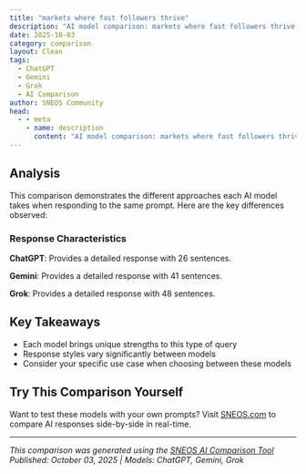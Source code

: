 ```yaml
---
title: "markets where fast followers thrive"
description: "AI model comparison: markets where fast followers thrive..."
date: 2025-10-03
category: comparison
layout: Clean
tags:
  - ChatGPT
  - Gemini
  - Grok
  - AI Comparison
author: SNEOS Community
head:
  - - meta
    - name: description
      content: "AI model comparison: markets where fast followers thrive..."
---
```


<ChatComparison
  title="markets where fast followers thrive"
  prompt="markets where fast followers thrive"
  :responses='{"ChatGPT": "Fast followers thrive in markets characterized by rapid innovation cycles, high consumer demand for new features, and significant barriers to being first-to-market. These markets allow companies that are not pioneers to quickly imitate, improve, or adapt innovations introduced by first movers, often capturing significant market share with less risk and development cost. Key types of markets where fast followers tend to do well include:\n\n1. **Technology and Consumer Electronics**\n - Examples: Smartphones, laptops, wearable tech\n - Characteristics: Fast product cycles, intense competition, demand for incremental improvements.\n - Fast followers can quickly incorporate user feedback and improve upon initial designs.\n\n2. **Software and Mobile Apps**\n - Examples: Social media platforms, productivity apps, gaming apps\n - Characteristics: Rapid development, frequent updates, low distribution costs.\n - Followers can replicate core features and refine usability or add functionalities.\n\n3. **Fashion and Apparel**\n - Examples: Fast fashion brands\n - Characteristics: Trends change quickly, consumers seek current styles at affordable prices.\n - Fast followers replicate runway looks quickly, often at lower price points.\n\n4. **Consumer Packaged Goods (CPG)**\n - Examples: Food and beverage, personal care products\n - Characteristics: High competition, brand loyalty can be shifted by innovation.\n - Companies often follow first movers by launching improved variants or line extensions.\n\n5. **Automotive (certain segments)**\n - Examples: Electric vehicles, hybrids\n - Characteristics: High R\u0026D costs for first movers, but followers can learn from pioneers\u2019 mistakes and adopt better technology/pricing.\n - Fast followers can enter once standards and infrastructure begin to stabilize.\n\n6. **Healthcare and Pharmaceuticals (especially generics)**\n - Examples: Generic drugs, medical devices\n - Characteristics: Patent expirations enable followers to produce similar or improved products.\n - Followers capitalize on regulatory approvals and lower costs.\n\n7. **E-commerce**\n - Examples: Online marketplaces, niche retail platforms\n - Characteristics: Platform replication, scale economies.\n - Followers can quickly replicate business models and focus on customer experience or niche markets.\n\n**Summary:** \nFast followers excel in dynamic markets with fast innovation cycles, where learning from first movers reduces risk and cost. They leverage market feedback, cost advantages, or improved positioning to compete effectively without bearing the initial breakthrough burden.\n\nIf you want, I can provide examples of companies that have succeeded as fast followers in specific industries!", "Gemini": "Fast followers thrive in markets characterized by specific conditions that allow them to capitalize on the pioneering work of innovators without bearing the brunt of the initial risks and costs. Here are some key characteristics of such markets:\n\n**1. High Innovation Complexity, but Low Imitation Barrier Once Proven:**\n\n* **Explanation:** The initial innovation might require significant R\u0026D investment, overcoming technical hurdles, and navigating uncertain customer demand. However, once the innovator has proven the market and ironed out the kinks, the core technology becomes easier to replicate or adapt.\n* **Example:** Early smartphones were complex and expensive to develop. Once Apple proved the concept and established the iPhone\u0027s interface, competitors like Samsung could follow with their own variations, leveraging existing manufacturing capabilities and Android\u0027s open-source operating system.\n\n**2. Standardized Technology or Open Platforms:**\n\n* **Explanation:** When the underlying technology becomes standardized or is based on an open platform, it levels the playing field. Fast followers can build upon this foundation without having to develop everything from scratch.\n* **Example:** The PC market. IBM\u0027s open architecture allowed other manufacturers to create compatible clones quickly, leading to a highly competitive landscape where innovation was often driven by incremental improvements and lower prices. The Android OS similarly supports a wide range of phone manufactures that all benefit from the platform.\n\n**3. Market Size is large and growing**\n\n* **Explanation:** Large potential and/or rapidly growing market allows for multiple players to thrive because the innovator might not be able to capture the entire market by themselves. The fast follower can capture a significant market share\n* **Example:** Electric Vehicles, streaming entertainment, or cloud storage markets.\n\n**4. Strong Existing Distribution and Manufacturing Capabilities:**\n\n* **Explanation:** Fast followers often succeed because they possess established manufacturing facilities, distribution networks, and customer relationships that the innovator may lack. They can quickly scale production and reach a wider audience.\n* **Example:** Established consumer goods companies like Unilever or Procter \u0026 Gamble often acquire smaller innovative brands and then leverage their existing distribution channels to rapidly expand the brand\u0027s reach.\n\n**5. Strong Brands and Marketing Expertise:**\n\n* **Explanation:** Even if the initial product is groundbreaking, a fast follower with a well-established brand and superior marketing capabilities can often steal market share by building trust and creating a stronger emotional connection with customers.\n* **Example:** Pepsi is often seen as a fast follower to Coca-Cola, but its strong brand, extensive marketing, and ability to adapt to changing consumer tastes have allowed it to maintain a significant market share.\n\n**6. Regulatory or Legal Hurdles are Low After Initial Approval:**\n\n* **Explanation:** In some industries, the innovator faces significant regulatory hurdles in bringing a new product or service to market. Once the innovator has paved the way and secured necessary approvals, fast followers can enter the market with less regulatory burden.\n* **Example:** The pharmaceutical industry, where generic drug manufacturers benefit from the clinical trials and regulatory approvals obtained by the original drug developer.\n\n**7. Price Sensitivity:**\n\n* **Explanation:** When customers are highly price-sensitive, a fast follower who can offer a comparable product at a lower price can quickly gain market share.\n* **Example:** Generic pharmaceuticals are a prime example.\n\n**8. Focus on Iterative Improvement:**\n\n* **Explanation:** Fast followers often excel at taking an existing product or service and making incremental improvements that address specific customer needs or pain points. This can involve adding new features, improving usability, or enhancing customer support.\n* **Example:** Many smartphone manufacturers focus on improving camera quality, battery life, or screen resolution, rather than trying to reinvent the entire phone.\n\n**In summary, fast followers thrive in markets where:**\n\n* The initial innovation is difficult, but imitation becomes easier once proven.\n* Standardized technologies or open platforms exist.\n* Market size is large and growing\n* Existing distribution and manufacturing capabilities can be leveraged.\n* Strong brands and marketing expertise are valuable.\n* Regulatory hurdles are lower after initial approval.\n* Price sensitivity is high.\n* Iterative improvements are valued by customers.\n\nBy understanding these market characteristics, companies can better assess their suitability for a fast-follower strategy and develop the necessary capabilities to compete effectively.\n", "Grok": "Fast followers\u2014companies that do not pioneer a market but quickly enter it after observing the success of first movers\u2014thrive in specific types of markets where certain conditions allow them to capitalize on the groundwork laid by innovators. Here are the key types of markets and conditions where fast followers tend to succeed:\n\n### 1. **Technology-Driven Markets with Rapid Innovation Cycles**\n - **Characteristics**: Markets where technology evolves quickly, and first movers often struggle to perfect their offerings or scale efficiently.\n - **Why Fast Followers Thrive**: Fast followers can learn from the technological missteps of pioneers, avoid R\u0026D costs, and launch more refined or user-friendly products. They can also leverage emerging standards or infrastructure built by first movers.\n - **Examples**:\n - **Smartphones**: Apple wasn\u2019t the first to market with a smartphone (IBM and Nokia were earlier players), but it became a fast follower by introducing the iPhone with a superior user interface and ecosystem.\n - **Social Media**: Facebook wasn\u2019t the first social networking platform (MySpace and Friendster came before), but it quickly adapted and scaled to dominate the market.\n\n### 2. **Consumer Goods Markets with Low Brand Loyalty**\n - **Characteristics**: Markets where consumers prioritize price, convenience, or features over brand loyalty to the first mover.\n - **Why Fast Followers Thrive**: Fast followers can offer similar products at lower prices by avoiding the initial marketing and development costs borne by pioneers. They can also iterate on the original product to better meet consumer needs.\n - **Examples**:\n - **Generic or Store-Brand Products**: In industries like groceries or household goods, fast followers (e.g., private labels) replicate successful branded products at a lower cost.\n - **Fast Fashion**: Companies like Zara and H\u0026M quickly copy high-end fashion trends at affordable prices, often outpacing original designers.\n\n### 3. **Markets with High Initial Uncertainty or Risk**\n - **Characteristics**: Industries where first movers face significant uncertainty about consumer demand, regulatory hurdles, or technological feasibility.\n - **Why Fast Followers Thrive**: Fast followers can wait for the market to stabilize, learn from the pioneer\u2019s failures, and enter with a clearer understanding of risks and opportunities.\n - **Examples**:\n - **Electric Vehicles (EVs)**: Tesla was a pioneer, but fast followers like BYD and Rivian have entered with competitive offerings, benefiting from Tesla\u2019s efforts to build consumer awareness and infrastructure (e.g., charging networks).\n - **Cryptocurrency Platforms**: Early crypto exchanges faced regulatory and security challenges, while later entrants like Binance capitalized on a more mature market.\n\n### 4. **Markets with Network Effects Where Execution Matters More Than Timing**\n - **Characteristics**: Markets where success depends on building a large user base or ecosystem, but being first isn\u2019t enough to sustain a lead.\n - **Why Fast Followers Thrive**: Fast followers can focus on superior execution, better user experience, or aggressive scaling to overcome the first mover\u0027s head start.\n - **Examples**:\n - **Ride-Sharing Apps**: Uber was a pioneer, but fast followers like Lyft gained traction by focusing on specific markets and better driver policies.\n - **Search Engines**: Google wasn\u2019t the first search engine (Yahoo and AltaVista came earlier), but it dominated by offering a better algorithm and user experience.\n\n### 5. **Markets with High Capital Requirements for Scaling**\n - **Characteristics**: Industries where scaling operations or building infrastructure is costly, and first movers may struggle with funding or execution.\n - **Why Fast Followers Thrive**: Fast followers can enter with more efficient business models or better access to capital, allowing them to scale faster than the pioneer.\n - **Examples**:\n - **E-Commerce**: Amazon wasn\u2019t the first online retailer (eBay and others preceded it), but it scaled rapidly with better logistics and customer focus.\n - **Streaming Services**: Netflix pioneered online streaming, but fast followers like Disney\u002B leveraged existing content libraries and branding to quickly gain market share.\n\n### 6. **Regulated or Complex Markets**\n - **Characteristics**: Markets where regulatory barriers or complexity slow down first movers, creating opportunities for others to enter once the path is clearer.\n - **Why Fast Followers Thrive**: Fast followers can avoid the legal battles, lobbying costs, or compliance challenges faced by pioneers and enter with a more streamlined approach.\n - **Examples**:\n - **FinTech**: Early peer-to-peer lending or digital payment platforms faced regulatory hurdles, while later entrants like Square or Stripe benefited from clearer rules.\n - **Healthcare Tech**: First movers in telehealth or wearable health devices dealt with privacy and compliance issues, while fast followers built on established trust and frameworks.\n\n### Key Conditions That Favor Fast Followers\n- **Low Switching Costs**: If consumers can easily switch from the first mover\u2019s product to a competitor\u2019s, fast followers have a better chance of gaining traction.\n- **Improvable Products/Services**: If the first mover\u2019s offering has clear flaws or gaps (e.g., usability, pricing), fast followers can address these pain points.\n- **Short Product Lifecycles**: In markets where products quickly become obsolete, fast followers can leapfrog pioneers with newer, better solutions.\n- **Access to Resources**: Fast followers often succeed when they have superior access to capital, distribution networks, or talent to outpace the first mover during scaling.\n\n### Risks for Fast Followers\nWhile fast followers can thrive in these markets, they still face challenges:\n- First movers may establish strong brand loyalty or patents that are hard to overcome.\n- If they wait too long, they risk losing relevance or facing saturated markets.\n- They must still invest in differentiation to avoid being seen as mere copycats.\n\nIn summary, fast followers thrive in markets where they can learn from pioneers\u2019 mistakes, avoid high initial costs, and focus on execution, scale, or iteration. These conditions are often found in tech, consumer goods, and regulated industries with rapid change or high uncertainty."}' 
  published-date="20:52"
/>

## Analysis

This comparison demonstrates the different approaches each AI model takes when responding to the same prompt. Here are the key differences observed:

### Response Characteristics

**ChatGPT**: Provides a detailed response with 26 sentences. 

**Gemini**: Provides a detailed response with 41 sentences. 

**Grok**: Provides a detailed response with 48 sentences. 

## Key Takeaways

- Each model brings unique strengths to this type of query
- Response styles vary significantly between models
- Consider your specific use case when choosing between these models

## Try This Comparison Yourself

Want to test these models with your own prompts? Visit [SNEOS.com](https://sneos.com) to compare AI responses side-by-side in real-time.

---

*This comparison was generated using the [SNEOS AI Comparison Tool](https://sneos.com)*
*Published: October 03, 2025 | Models: ChatGPT, Gemini, Grok*
